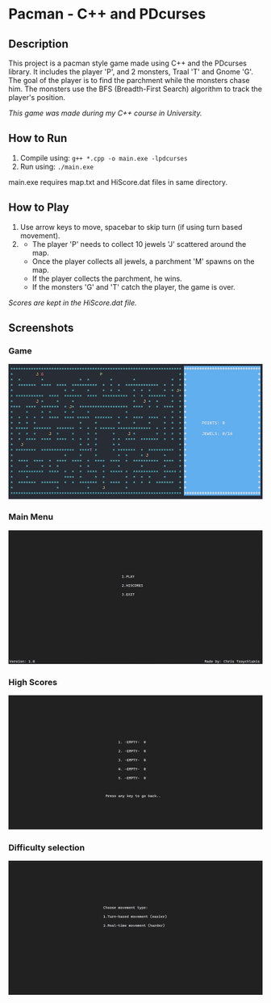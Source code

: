 # Pacman - C++ and PDcurses

## Description

This project is a pacman style game made using C++ and the PDcurses library. It includes the player 'P', and 2 monsters, Traal 'T' and Gnome 'G'. The goal of the player is to find the parchment while the monsters chase him. The monsters use the BFS (Breadth-First Search) algorithm to track the player's position.

*This game was made during my C++ course in University.*

## How to Run

1. Compile using: ```g++ *.cpp -o main.exe -lpdcurses```
2. Run using: ```./main.exe```

main.exe requires map.txt and HiScore.dat files in same directory.

## How to Play

1. Use arrow keys to move, spacebar to skip turn (if using turn based movement).
2. - The player 'P' needs to collect 10 jewels 'J' scattered around the map.
   - Once the player collects all jewels, a parchment 'M' spawns on the map.
   - If the player collects the parchment, he wins.
   - If the monsters 'G' and 'T' catch the player, the game is over.

*Scores are kept in the HiScore.dat file.*

## Screenshots

### Game

![Game](https://github.com/ChrisTs8920/Pacman-Cpp/blob/main/screenshots/Screenshot_1.jpg?raw=true)

### Main Menu

![Main Menu](https://github.com/ChrisTs8920/Pacman-Cpp/blob/main/screenshots/Screenshot_2.jpg?raw=true)

### High Scores

![High Scores](https://github.com/ChrisTs8920/Pacman-Cpp/blob/main/screenshots/Screenshot_3.jpg?raw=true)

### Difficulty selection

![Difficulty](https://github.com/ChrisTs8920/Pacman-Cpp/blob/main/screenshots/Screenshot_4.jpg?raw=true)


